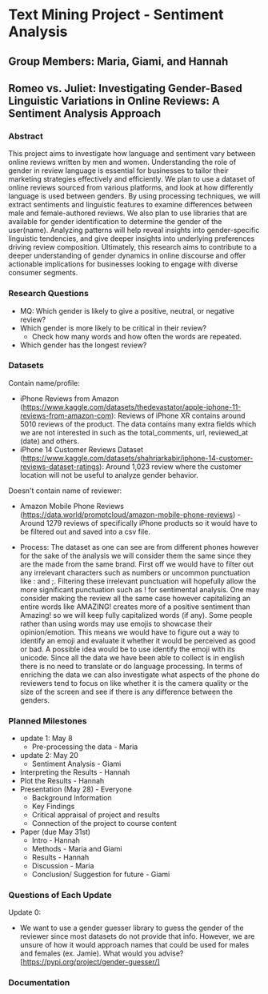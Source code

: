 # Text Mining Project - Sentiment Analysis
## Group Members: Maria, Giami, and Hannah 

## Romeo vs. Juliet: Investigating Gender-Based Linguistic Variations in Online Reviews: A Sentiment Analysis Approach

### Abstract 
This project aims to investigate how language and sentiment vary between online reviews written by men and women. Understanding the role of gender in review language is essential for businesses to tailor their marketing strategies effectively and efficiently. We plan to use a dataset of online reviews sourced from various platforms, and look at how differently language is used between genders. By using processing techniques, we will extract sentiments and linguistic features to examine differences between male and female-authored reviews. We also plan to use libraries that are available for gender identification to determine the gender of the user(name). Analyzing patterns will help reveal insights into gender-specific linguistic tendencies, and give deeper insights into underlying preferences driving review composition. Ultimately, this research aims to contribute to a deeper understanding of gender dynamics in online discourse and offer actionable implications for businesses looking to engage with diverse consumer segments. 

### Research Questions 
- MQ: Which gender is likely to give a positive, neutral, or negative review?
- Which gender is more likely to be critical in their review? 
  - Check how many words and how often the words are repeated.
- Which gender has the longest review?

### Datasets 
Contain name/profile:
- iPhone Reviews from Amazon (https://www.kaggle.com/datasets/thedevastator/apple-iphone-11-reviews-from-amazon-com): Reviews of iPhone XR contains around 5010 reviews of the product. The data contains many extra fields which we are not interested in such as the total_comments, url, reviewed_at (date) and others. 
- iPhone 14 Customer Reviews Dataset (https://www.kaggle.com/datasets/shahriarkabir/iphone-14-customer-reviews-dataset-ratings): Around 1,023 review where the customer location will not be useful to analyze gender behavior.

Doesn't contain name of reviewer:
- Amazon Mobile Phone Reviews (https://data.world/promptcloud/amazon-mobile-phone-reviews) - Around 1279 reviews of specifically iPhone products so it would have to be filtered out and saved into a csv file.

- Process: The dataset as one can see are from different phones however for the sake of the analysis we will consider them the same since they are the made from the same brand. First off we would have to filter out any irrelevant characters such as numbers or uncommon punctuation like : and ;. Filtering these irrelevant punctuation will hopefully allow the more significant punctuation such as ! for sentimental analysis. One may consider making the review all the same case however capitalizing an entire words like AMAZING! creates more of a positive sentiment than Amazing! so we will keep fully capitalized words (if any). Some people rather than using words may use emojis to showcase their opinion/emotion. This means we would have to figure out a way to identify an emoji and evaluate it whether it would be perceived as good or bad. A possible idea would be to use identify the emoji with its unicode. Since all the data we have been able to collect is in english there is no need to translate or do language processing. In terms of enriching the data we can also investigate what aspects of the phone do reviewers tend to focus on like whether it is the camera quality or the size of the screen and see if there is any difference between the genders.


  
### Planned Milestones 
- update 1: May 8
  - Pre-processing the data - Maria
- update 2: May 20 
  - Sentiment Analysis - Giami
- Interpreting the Results - Hannah 
- Plot the Results - Hannah 
- Presentation (May 28) - Everyone 
  - Background Information 
  - Key Findings 
  - Critical appraisal of project and results 
  - Connection of the project to course content  
- Paper (due May 31st)
  - Intro - Hannah
  - Methods - Maria and Giami
  - Results - Hannah
  - Discussion - Maria
  - Conclusion/ Suggestion for future - Giami 

### Questions of Each Update
Update 0:
- We want to use a gender guesser library to guess the gender of the reviewer since most datasets do not provide that info. However, we are unsure of how it would approach names that could be used for males and females (ex. Jamie). What would you advise? [https://pypi.org/project/gender-guesser/]
  
### Documentation
